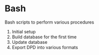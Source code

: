# Bash
Bash scripts to perform various procedures
1. Initial setup
2. Build database for the first time
3. Update database
4. Export DPD into various formats